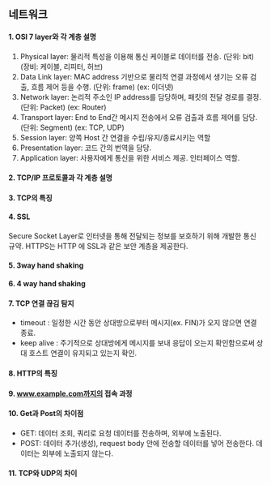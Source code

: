 ## 네트워크

#### 1. OSI 7 layer와 각 계층 설명
1. Physical layer: 물리적 특성을 이용해 통신 케이블로 데이터를 전송. (단위: bit) (장비: 케이블, 리피터, 허브)  
1. Data Link layer: MAC address 기반으로 물리적 연결 과정에서 생기는 오류 검출, 흐름 제어 등을 수행. (단위: frame) (ex: 이더넷)  
1. Network layer: 논리적 주소인 IP address를 담당하며, 패킷의 전달 경로를 결정. (단위: Packet) (ex: Router)   
1. Transport layer: End to End간 메시지 전송에서 오류 검출과 흐름 제어를 담당. (단위: Segment) (ex: TCP, UDP)  
1. Session layer: 양쪽 Host 간 연결을 수립/유지/종료시키는 역할  
1. Presentation layer: 코드 간의 번역을 담당.  
1. Application layer: 사용자에게 통신을 위한 서비스 제공. 인터페이스 역할.

#### 2. TCP/IP 프로토콜과 각 계층 설명
#### 3. TCP의 특징
#### 4. SSL   
Secure Socket Layer로 인터넷을 통해 전달되는 정보를 보호하기 위해 개발한 통신 규약. HTTPS는 HTTP 에 SSL과 같은 보안 계층을 제공한다.

#### 5. 3way hand shaking
#### 6. 4 way hand shaking
#### 7. TCP 연결 끊김 탐지  
- timeout : 일정한 시간 동안 상대방으로부터 메시지(ex. FIN)가 오지 않으면 연결 종료.  
- keep alive : 주기적으로 상대방에게 메시지를 보내 응답이 오는지 확인함으로써 상대 호스트 연결이 유지되고 있는지 확인.

#### 8. HTTP의 특징
#### 9. www.example.com까지의 접속 과정
#### 10. Get과 Post의 차이점
- GET: 데이터 조회, 쿼리로 요청 데이터를 전송하며, 외부에 노출된다.  
- POST: 데이터 추가(생성), request body 안에 전송할 데이터를 넣어 전송한다. 데이터는 외부에 노출되지 않는다.  

#### 11. TCP와 UDP의 차이
